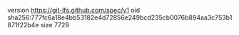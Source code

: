 version https://git-lfs.github.com/spec/v1
oid sha256:777fc6a18e4bb53182e4d72856e249bcd235cb0076b894aa3c753b1871f22b4e
size 7729
